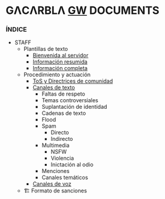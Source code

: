 # GΛCΛRBLΛ [GW](https://discord.gg/gatitos) DOCUMENTS
### ÍNDICE
- STAFF
  - Plantillas de texto
    - [Bienvenida al servidor](https://gacarbla.github.io/Plantillas#bienvenida-al-servidor)
    - [Información resumida](https://gacarbla.github.io/Plantillas#informaci%C3%B3n-resumida)
    - [Información completa](https://gacarbla.github.io/Plantillas#informaci%C3%B3n-completa)
  - Procedimiento y actuación
    - [ToS y Directrices de comunidad](https://gacarbla.github.io/Actuaci%C3%B3n/ToS&CD)
    - [Canales de texto](https://gacarbla.github.io/Actuaci%C3%B3n/TextCH)
      - Faltas de respeto
      - Temas controversiales
      - Suplantación de identidad
      - Cadenas de texto
      - Flood
      - Spam
        - Directo
        - Indirecto
      - Multimedia
        - NSFW
        - Violencia
        - Inictación al odio
      - Menciones
      - Canales temáticos
    - [Canales de voz](https://github.com/gacarbla/documents/blob/main/Actuaci%C3%B3n/VoiceCH/README.md)
  - 🏗️ Formato de sanciones
